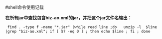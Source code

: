 #shell命令使用记载

**在所有jar中查找包含biz-ao.xml的jar，并把这个jar文件名输出：**
```shell
 find . -type f -name "*.jar" |while read line ;do   unzip -l  $line |grep "biz-ao.xml"; if [ $? -eq 0 ] ; then echo $line ; fi ; done
```
